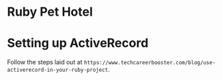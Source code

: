 # Ruby Pet Hotel

# Setting up ActiveRecord

Follow the steps laid out at `https://www.techcareerbooster.com/blog/use-activerecord-in-your-ruby-project`.

